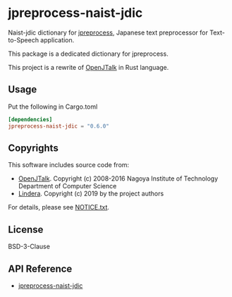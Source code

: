 # jpreprocess-naist-jdic

Naist-jdic dictionary for [jpreprocess](https://crates.io/crates/jpreprocess),
Japanese text preprocessor for Text-to-Speech application.

This package is a dedicated dictionary for jpreprocess.

This project is a rewrite of [OpenJTalk](http://open-jtalk.sourceforge.net/) in Rust language.

## Usage

Put the following in Cargo.toml

```toml
[dependencies]
jpreprocess-naist-jdic = "0.6.0"
```

## Copyrights

This software includes source code from:

- [OpenJTalk](http://open-jtalk.sourceforge.net/).
  Copyright (c) 2008-2016  Nagoya Institute of Technology Department of Computer Science
- [Lindera](https://github.com/lindera-morphology/lindera).
  Copyright (c) 2019 by the project authors

For details, please see [NOTICE.txt](https://github.com/jpreprocess/jpreprocess/blob/v0.2.0/crates/jpreprocess-naist-jdic/NOTICE.txt).

## License

BSD-3-Clause

## API Reference

- [jpreprocess-naist-jdic](https://docs.rs/jpreprocess-naist-jdic)

